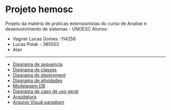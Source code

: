 # Projeto hemosc

Projeto da matéria de praticas extensionistas do curso de Analise e desenvolvimento de sistemas - UNOESC
Alunos:
* Vagner Lucas Gomes -114256
* Lucas Polak - 385502
* Alan

---
* [Diagrama de sequencia](documentacao/diagrama-sequencia.jpg)
* [Diagrama de classes](documentacao/diagrama_classes.jpg)
* [Diagrama de deployment](documentacao/diagrama_deployment.jpg)
* [Diagrama de atividades](documentacao/diagrama_de_atividade.jpg)
* [Modelagem DB](documentacao/Model_BD.jpg)
* [Diagrama de caso de uso geral](documentacao/DCU.jpg)
* [Arquitetura](documentacao/arquitetura_geral.png)
* [Arquivo Visual paradigm](seuqence-diagram.vpp)

